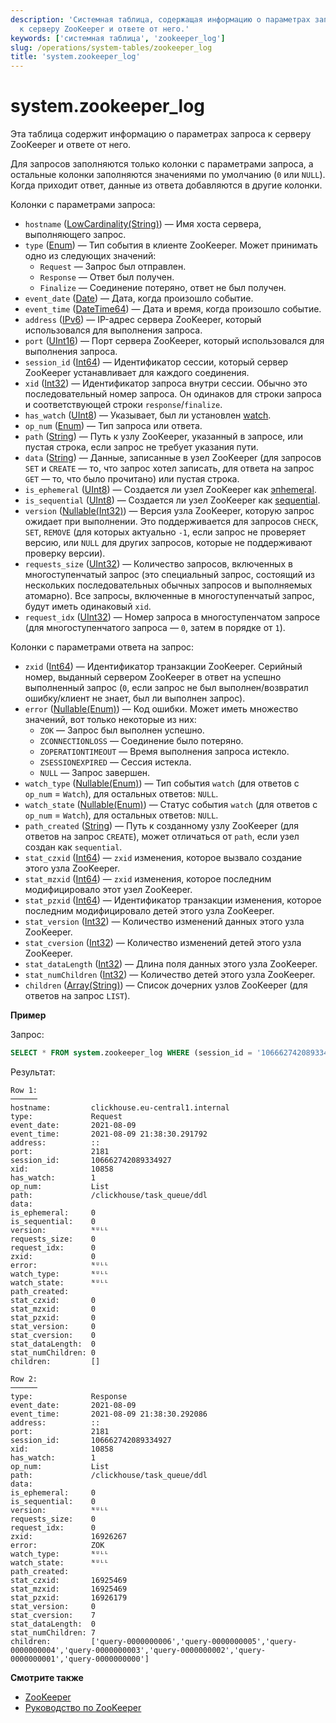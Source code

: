 ```yaml
---
description: 'Системная таблица, содержащая информацию о параметрах запроса
  к серверу ZooKeeper и ответе от него.'
keywords: ['системная таблица', 'zookeeper_log']
slug: /operations/system-tables/zookeeper_log
title: 'system.zookeeper_log'
---
```



# system.zookeeper_log

Эта таблица содержит информацию о параметрах запроса к серверу ZooKeeper и ответе от него.

Для запросов заполняются только колонки с параметрами запроса, а остальные колонки заполняются значениями по умолчанию (`0` или `NULL`). Когда приходит ответ, данные из ответа добавляются в другие колонки.

Колонки с параметрами запроса:

- `hostname` ([LowCardinality(String)](../../sql-reference/data-types/string.md)) — Имя хоста сервера, выполняющего запрос.
- `type` ([Enum](../../sql-reference/data-types/enum.md)) — Тип события в клиенте ZooKeeper. Может принимать одно из следующих значений:
    - `Request` — Запрос был отправлен.
    - `Response` — Ответ был получен.
    - `Finalize` — Соединение потеряно, ответ не был получен.
- `event_date` ([Date](../../sql-reference/data-types/date.md)) — Дата, когда произошло событие.
- `event_time` ([DateTime64](../../sql-reference/data-types/datetime64.md)) — Дата и время, когда произошло событие.
- `address` ([IPv6](../../sql-reference/data-types/ipv6.md)) — IP-адрес сервера ZooKeeper, который использовался для выполнения запроса.
- `port` ([UInt16](../../sql-reference/data-types/int-uint.md)) — Порт сервера ZooKeeper, который использовался для выполнения запроса.
- `session_id` ([Int64](../../sql-reference/data-types/int-uint.md)) — Идентификатор сессии, который сервер ZooKeeper устанавливает для каждого соединения.
- `xid` ([Int32](../../sql-reference/data-types/int-uint.md)) — Идентификатор запроса внутри сессии. Обычно это последовательный номер запроса. Он одинаков для строки запроса и соответствующей строки `response`/`finalize`.
- `has_watch` ([UInt8](../../sql-reference/data-types/int-uint.md)) — Указывает, был ли установлен [watch](https://zookeeper.apache.org/doc/r3.3.3/zookeeperProgrammers.html#ch_zkWatches).
- `op_num` ([Enum](../../sql-reference/data-types/enum.md)) — Тип запроса или ответа.
- `path` ([String](../../sql-reference/data-types/string.md)) — Путь к узлу ZooKeeper, указанный в запросе, или пустая строка, если запрос не требует указания пути.
- `data` ([String](../../sql-reference/data-types/string.md)) — Данные, записанные в узел ZooKeeper (для запросов `SET` и `CREATE` — то, что запрос хотел записать, для ответа на запрос `GET` — то, что было прочитано) или пустая строка.
- `is_ephemeral` ([UInt8](../../sql-reference/data-types/int-uint.md)) — Создается ли узел ZooKeeper как [эпhemeral](https://zookeeper.apache.org/doc/r3.3.3/zookeeperProgrammers.html#Ephemeral+Nodes).
- `is_sequential` ([UInt8](../../sql-reference/data-types/int-uint.md)) — Создается ли узел ZooKeeper как [sequential](https://zookeeper.apache.org/doc/r3.3.3/zookeeperProgrammers.html#Sequence+Nodes+--+Unique+Naming).
- `version` ([Nullable(Int32)](../../sql-reference/data-types/nullable.md)) — Версия узла ZooKeeper, которую запрос ожидает при выполнении. Это поддерживается для запросов `CHECK`, `SET`, `REMOVE` (для которых актуально `-1`, если запрос не проверяет версию, или `NULL` для других запросов, которые не поддерживают проверку версии).
- `requests_size` ([UInt32](../../sql-reference/data-types/int-uint.md)) — Количество запросов, включенных в многоступенчатый запрос (это специальный запрос, состоящий из нескольких последовательных обычных запросов и выполняемых атомарно). Все запросы, включенные в многоступенчатый запрос, будут иметь одинаковый `xid`.
- `request_idx` ([UInt32](../../sql-reference/data-types/int-uint.md)) — Номер запроса в многоступенчатом запросе (для многоступенчатого запроса — `0`, затем в порядке от `1`).

Колонки с параметрами ответа на запрос:

- `zxid` ([Int64](../../sql-reference/data-types/int-uint.md)) — Идентификатор транзакции ZooKeeper. Серийный номер, выданный сервером ZooKeeper в ответ на успешно выполненный запрос (`0`, если запрос не был выполнен/возвратил ошибку/клиент не знает, был ли выполнен запрос).
- `error` ([Nullable(Enum)](../../sql-reference/data-types/nullable.md)) — Код ошибки. Может иметь множество значений, вот только некоторые из них:
    - `ZOK` — Запрос был выполнен успешно.
    - `ZCONNECTIONLOSS` — Соединение было потеряно.
    - `ZOPERATIONTIMEOUT` — Время выполнения запроса истекло.
    - `ZSESSIONEXPIRED` — Сессия истекла.
    - `NULL` — Запрос завершен.
- `watch_type` ([Nullable(Enum)](../../sql-reference/data-types/nullable.md)) — Тип события `watch` (для ответов с `op_num` = `Watch`), для остальных ответов: `NULL`.
- `watch_state` ([Nullable(Enum)](../../sql-reference/data-types/nullable.md)) — Статус события `watch` (для ответов с `op_num` = `Watch`), для остальных ответов: `NULL`.
- `path_created` ([String](../../sql-reference/data-types/string.md)) — Путь к созданному узлу ZooKeeper (для ответов на запрос `CREATE`), может отличаться от `path`, если узел создан как `sequential`.
- `stat_czxid` ([Int64](../../sql-reference/data-types/int-uint.md)) — `zxid` изменения, которое вызвало создание этого узла ZooKeeper.
- `stat_mzxid` ([Int64](../../sql-reference/data-types/int-uint.md)) — `zxid` изменения, которое последним модифицировало этот узел ZooKeeper.
- `stat_pzxid` ([Int64](../../sql-reference/data-types/int-uint.md)) — Идентификатор транзакции изменения, которое последним модифицировало детей этого узла ZooKeeper.
- `stat_version` ([Int32](../../sql-reference/data-types/int-uint.md)) — Количество изменений данных этого узла ZooKeeper.
- `stat_cversion` ([Int32](../../sql-reference/data-types/int-uint.md)) — Количество изменений детей этого узла ZooKeeper.
- `stat_dataLength` ([Int32](../../sql-reference/data-types/int-uint.md)) — Длина поля данных этого узла ZooKeeper.
- `stat_numChildren` ([Int32](../../sql-reference/data-types/int-uint.md)) — Количество детей этого узла ZooKeeper.
- `children` ([Array(String)](../../sql-reference/data-types/array.md)) — Список дочерних узлов ZooKeeper (для ответов на запрос `LIST`).

**Пример**

Запрос:

```sql
SELECT * FROM system.zookeeper_log WHERE (session_id = '106662742089334927') AND (xid = '10858') FORMAT Vertical;
```

Результат:

```text
Row 1:
──────
hostname:         clickhouse.eu-central1.internal
type:             Request
event_date:       2021-08-09
event_time:       2021-08-09 21:38:30.291792
address:          ::
port:             2181
session_id:       106662742089334927
xid:              10858
has_watch:        1
op_num:           List
path:             /clickhouse/task_queue/ddl
data:
is_ephemeral:     0
is_sequential:    0
version:          ᴺᵁᴸᴸ
requests_size:    0
request_idx:      0
zxid:             0
error:            ᴺᵁᴸᴸ
watch_type:       ᴺᵁᴸᴸ
watch_state:      ᴺᵁᴸᴸ
path_created:
stat_czxid:       0
stat_mzxid:       0
stat_pzxid:       0
stat_version:     0
stat_cversion:    0
stat_dataLength:  0
stat_numChildren: 0
children:         []

Row 2:
──────
type:             Response
event_date:       2021-08-09
event_time:       2021-08-09 21:38:30.292086
address:          ::
port:             2181
session_id:       106662742089334927
xid:              10858
has_watch:        1
op_num:           List
path:             /clickhouse/task_queue/ddl
data:
is_ephemeral:     0
is_sequential:    0
version:          ᴺᵁᴸᴸ
requests_size:    0
request_idx:      0
zxid:             16926267
error:            ZOK
watch_type:       ᴺᵁᴸᴸ
watch_state:      ᴺᵁᴸᴸ
path_created:
stat_czxid:       16925469
stat_mzxid:       16925469
stat_pzxid:       16926179
stat_version:     0
stat_cversion:    7
stat_dataLength:  0
stat_numChildren: 7
children:         ['query-0000000006','query-0000000005','query-0000000004','query-0000000003','query-0000000002','query-0000000001','query-0000000000']
```

**Смотрите также**

- [ZooKeeper](../../operations/tips.md#zookeeper)
- [Руководство по ZooKeeper](https://zookeeper.apache.org/doc/r3.3.3/zookeeperProgrammers.html)
